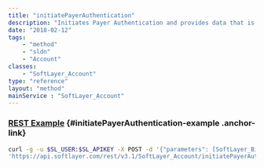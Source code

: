 ```yaml
---
title: "initiatePayerAuthentication"
description: "Initiates Payer Authentication and provides data that is required for payer authentication enrollment and device data collection. "
date: "2018-02-12"
tags:
    - "method"
    - "sldn"
    - "Account"
classes:
    - "SoftLayer_Account"
type: "reference"
layout: "method"
mainService : "SoftLayer_Account"
---
```


### [REST Example](#initiatePayerAuthentication-example) <a href="/article/rest/"><i class="fas fa-question"></i></a> {#initiatePayerAuthentication-example .anchor-link} 
```bash
curl -g -u $SL_USER:$SL_APIKEY -X POST -d '{"parameters": [SoftLayer_Billing_Payment_Card_PayerAuthentication_Setup_Information]}' \
'https://api.softlayer.com/rest/v3.1/SoftLayer_Account/initiatePayerAuthentication'
```
